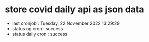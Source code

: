 # store covid daily api as json data

- last cronjob : Tuesday, 22 November 2022 13:29:29
- status og cron : success
- status daily cron : success
      
      